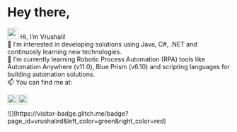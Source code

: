 Hey there,
==========

<img src="https://media.giphy.com/media/hvRJCLFzcasrR4ia7z/giphy.gif" width="25px"> Hi, I’m Vrushali!  
 👀 I’m interested in developing solutions using Java, C#, .NET and continuosly learning new technologies.  
 🌱 I’m currently learning Robotic Process Automation (RPA) tools like Automation Anywhere (v11.0), Blue Prism (v6.10) and scripting languages for building automation solutions.  
 📫 You can find me at: 
 
  <a href="https://www.linkedin.com/in/vrushali-daware-2a6a08138/" >
    <img align="left" src="https://raw.githubusercontent.com/peterthehan/peterthehan/master/assets/linkedin.svg" alt="LinkedIn Profile" width="22px"/>
  </a>
  <a href="https://twitter.com/Vrushalird_" >
    <img align="left" src="https://raw.githubusercontent.com/peterthehan/peterthehan/master/assets/twitter.svg" alt="Twitter Profile" width="22px"/>
  </a>
  
<br/>
<!---
vrushalird/vrushalird is a ✨ special ✨ repository because its `README.md` (this file) appears on your GitHub profile.
You can click the Preview link to take a look at your changes.
![visitors](https://visitor-badge.glitch.me/badge?page_id=page.id&left_color=green&right_color=red)
--->
<br/>
![](https://visitor-badge.glitch.me/badge?page_id=vrushalird&left_color=green&right_color=red)
